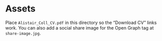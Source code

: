 # Assets

Place `Alistair_Coll_CV.pdf` in this directory so the “Download CV” links work. You can also add a social share image for the Open Graph tag at `share-image.jpg`.
